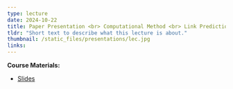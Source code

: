 ```yaml
---
type: lecture
date: 2024-10-22
title: Paper Presentation <br> Computational Method <br> Link Prediction and Recommender System
tldr: "Short text to describe what this lecture is about."
thumbnail: /static_files/presentations/lec.jpg
links: 
---
```

**Course Materials:**
- [Slides](/static_files/presentations/slides_lec_7.pdf)
